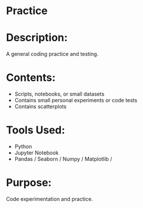 # Practice

# Description:
A general coding practice and testing.

# Contents:
- Scripts, notebooks, or small datasets
- Contains small personal experiments or code tests
- Contains scatterplots

# Tools Used:
- Python
- Jupyter Notebook
- Pandas / Seaborn / Numpy / Matplotlib / 

# Purpose:
Code experimentation and practice.
